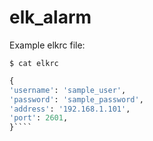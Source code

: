 # elk_alarm

Example elkrc file:
```
$ cat elkrc
```
```python
{
'username': 'sample_user',
'password': 'sample_password',
'address': '192.168.1.101',
'port': 2601,
}````
